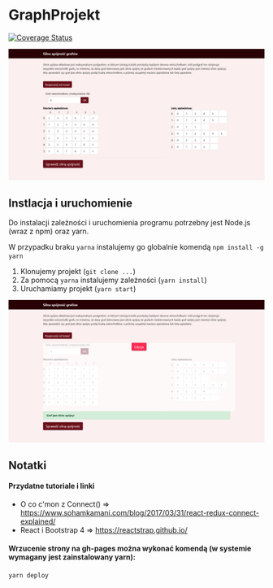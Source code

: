# GraphProjekt
[![Coverage Status](https://coveralls.io/repos/github/ZielonyBuszmen/GraphProjekt/badge.svg?branch=master)](https://coveralls.io/github/ZielonyBuszmen/GraphProjekt?branch=master)


![first photo of project](graphProjekt_1.png)

## Instlacja i uruchomienie
Do instalacji zależności i uruchomienia programu potrzebny jest Node.js (wraz z npm) oraz yarn.

W przypadku braku `yarna` instalujemy go globalnie komendą `npm install -g yarn`

1. Klonujemy projekt (`git clone ...`)
2. Za pomocą `yarna` instalujemy zależności (`yarn install`)
3. Uruchamiamy projekt (`yarn start`)


![first photo of project](graphProjekt_2.png)


## Notatki
#### Przydatne tutoriale i linki

- O co c'mon z Connect() => https://www.sohamkamani.com/blog/2017/03/31/react-redux-connect-explained/
- React i Bootstrap 4 => https://reactstrap.github.io/

#### Wrzucenie strony na gh-pages można wykonać komendą (w systemie wymagany jest zainstalowany yarn):
```
yarn deploy
```
